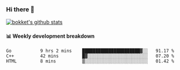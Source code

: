 ### Hi there 👋
[![bokket's github stats](https://github-readme-stats.vercel.app/api?username=bokket&show_icons=true&count_private=true)](https://github.com/anuraghazra/github-readme-stats)

#### :bar_chart: Weekly development breakdown
<!--START_SECTION:waka-->
```text
Go           9 hrs 2 mins    ██████████████████████▓░░   91.17 % 
C++          42 mins         █▓░░░░░░░░░░░░░░░░░░░░░░░   07.20 % 
HTML         8 mins          ▒░░░░░░░░░░░░░░░░░░░░░░░░   01.42 % 
```
<!--END_SECTION:waka-->
